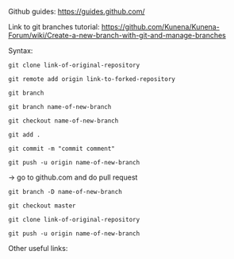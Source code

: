 Github guides:
https://guides.github.com/

Link to git branches tutorial:
https://github.com/Kunena/Kunena-Forum/wiki/Create-a-new-branch-with-git-and-manage-branches

Syntax:

`git clone link-of-original-repository`

`git remote add origin link-to-forked-repository`

`git branch`

`git branch name-of-new-branch`

`git checkout name-of-new-branch`

`git add .`

`git commit -m "commit comment"`

`git push -u origin name-of-new-branch`

-> go to github.com and do pull request

`git branch -D name-of-new-branch`

`git checkout master`

`git clone link-of-original-repository`

`git push -u origin name-of-new-branch`

Other useful links: